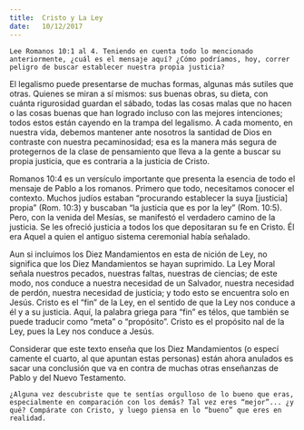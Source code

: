 ```yaml
---
title:  Cristo y La Ley
date:   10/12/2017
---
```



`Lee Romanos 10:1 al 4. Teniendo en cuenta todo lo mencionado anteriormente, ¿cuál es el mensaje aquí? ¿Cómo podríamos, hoy, correr peligro de buscar establecer nuestra propia justicia?`

El legalismo puede presentarse de muchas formas, algunas más sutiles que otras. Quienes se miran a sí mismos: sus buenas obras, su dieta, con cuánta rigurosidad guardan el sábado, todas las cosas malas que no hacen o las cosas buenas que han logrado incluso con las mejores intenciones; todos estos están cayendo en la trampa del legalismo. A cada momento, en nuestra vida, debemos mantener ante nosotros la santidad de Dios en contraste con nuestra pecaminosidad; esa es la manera más segura de protegernos de la clase de pensamiento que lleva a la gente a buscar su propia justicia, que es contraria a la justicia de Cristo.

Romanos 10:4 es un versículo importante que presenta la esencia de todo el mensaje de Pablo a los romanos. Primero que todo, necesitamos conocer el contexto. Muchos judíos estaban “procurando establecer la suya [justicia] propia” (Rom. 10:3) y buscaban “la justicia que es por la ley” (Rom. 10:5). Pero, con la venida del Mesías, se manifestó el verdadero camino de la justicia. Se les ofreció justicia a todos los que depositaran su fe en Cristo. Él era Aquel a quien el antiguo sistema ceremonial había señalado.

Aun si incluimos los Diez Mandamientos en esta de nición de Ley, no significa que los Diez Mandamientos se hayan suprimido. La Ley Moral señala nuestros pecados, nuestras faltas, nuestras de ciencias; de este modo, nos conduce a nuestra necesidad de un Salvador, nuestra necesidad de perdón, nuestra necesidad de justicia; y todo esto se encuentra solo en Jesús. Cristo es el “fin” de la Ley, en el sentido de que la Ley nos conduce a él y a su justicia. Aquí, la palabra griega para “fin” es télos, que también se puede traducir como “meta” o “propósito”. Cristo es el propósito  nal de la Ley, pues la Ley nos conduce a Jesús.

Considerar que este texto enseña que los Diez Mandamientos (o especí camente el cuarto, al que apuntan estas personas) están ahora anulados es sacar una conclusión que va en contra de muchas otras enseñanzas de Pablo y del Nuevo Testamento.

`¿Alguna vez descubriste que te sentías orgulloso de lo bueno que eras, especialmente en comparación con los demás? Tal vez eres “mejor”... ¿y qué? Compárate con Cristo, y luego piensa en lo “bueno” que eres en realidad.`